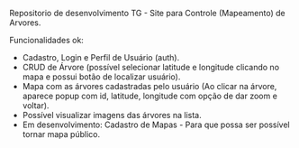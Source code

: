 Repositorio de desenvolvimento TG - Site para Controle (Mapeamento) de Arvores. 

Funcionalidades ok:

- Cadastro, Login e Perfil de Usuário (auth).
- CRUD de Árvore (possível selecionar latitude e longitude clicando no mapa e possui botão de localizar usuário).
- Mapa com as árvores cadastradas pelo usuário (Ao clicar na árvore, aparece popup com id, latitude, longitude com opção de dar zoom e voltar).
- Possível visualizar imagens das árvores na lista.
- Em desenvolvimento: Cadastro de Mapas - Para que possa ser possível tornar mapa público.
